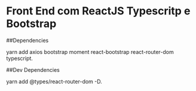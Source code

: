 # Front End com ReactJS Typescritp e Bootstrap

##Dependencies

yarn add axios bootstrap moment react-bootstrap react-router-dom typescript.

##Dev Dependencies

yarn add @types/react-router-dom -D.
